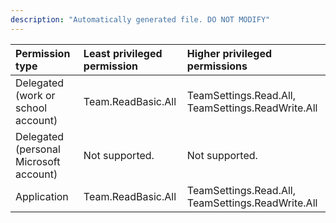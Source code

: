 ```yaml
---
description: "Automatically generated file. DO NOT MODIFY"
---
```


|Permission type|Least privileged permission|Higher privileged permissions|
|:---|:---|:---|
|Delegated (work or school account)|Team.ReadBasic.All|TeamSettings.Read.All, TeamSettings.ReadWrite.All|
|Delegated (personal Microsoft account)|Not supported.|Not supported.|
|Application|Team.ReadBasic.All|TeamSettings.Read.All, TeamSettings.ReadWrite.All|

